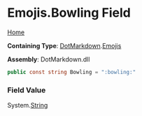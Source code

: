 # Emojis\.Bowling Field

[Home](../../../README.md)

**Containing Type**: [DotMarkdown](../../README.md)\.[Emojis](../README.md)

**Assembly**: DotMarkdown\.dll

```csharp
public const string Bowling = ":bowling:"
```

### Field Value

System\.[String](https://docs.microsoft.com/en-us/dotnet/api/system.string)